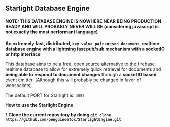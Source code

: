 ## Starlight Database Engine 
#### NOTE: THIS DATABASE ENGINE IS NOWHERE NEAR BEING PRODUCTION READY AND WILL PROBABLY NEVER WILL BE (considering javascript is not exactly the most performant language)


**An extremely fast, distributed, `key value pair` or`json document`, realtime database engine with a lightning fast pub/sub mechanism with a socketIO or http interface**


This database aims to be a free, open source alternative to the firebase realtime database to allow for extremely quick retrieval for documents and **being able to respond to document changes** through a **socketIO based** event emitter. (Although this will probably be changed in favor of websockets).

The default PORT for Starlight is: `4555`

**How to use the Starlight Engine**

1.**Clone the current repository by doing `git clone https://github.com/penguindetox/StarlightEngine.git`**
